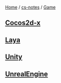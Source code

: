 [Home](https://mengxianbin.github.io) /
[cs-notes](https://mengxianbin.github.io/cs-notes/site) /
[Game](https://mengxianbin.github.io/cs-notes/site/Game)

## [Cocos2d-x](https://mengxianbin.github.io/cs-notes/site/Game/Cocos2d-x/)

## [Laya](https://mengxianbin.github.io/cs-notes/site/Game/Laya/)

## [Unity](https://mengxianbin.github.io/cs-notes/site/Game/Unity/)

## [UnrealEngine](https://mengxianbin.github.io/cs-notes/site/Game/UnrealEngine/)
